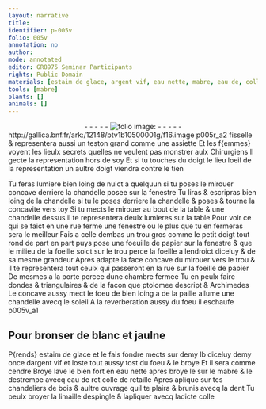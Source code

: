 ```yaml
---
layout: narrative
title: 
identifier: p-005v
folio: 005v
annotation: no
author:
mode: annotated
editor: GR8975 Seminar Participants
rights: Public Domain
materials: [estaim de glace, argent vif, eau nette, mabre, eau de, colle de retaille, dent, limaille despingle, colle]
tools: [mabre]
plants: []
animals: []
---
```


<div class="folio" align="center">- - - - - <a href="http://gallica.bnf.fr/ark:/12148/btv1b10500001g/f16.image" target="_blank"><img src="https://cu-mkp.github.io/GR8975-edition/assets/photo-icon.png" alt="folio image: " style="display:inline-block; margin-bottom:-3px;"/></a> - - - - - </div> http://gallica.bnf.fr/ark:/12148/btv1b10500001g/f16.image   p005r_a2 
fisselle & representera aussi un <span class="bp">teston</span> grand comme une assiette Et les f{emmes} voyent les lieulx secrets quelles ne veulent pas monstrer aulx <span class="pro">Chirurgiens</span> Il gecte la representation hors de soy Et si tu touches du <span class="bp">doigt</span> le lieu loeil de la representation un aultre <span class="bp">doigt</span> viendra contre le tien 
 
Tu feras lumiere bien loing de nuict a quelquun si tu poses le mirouer concave derriere la chandelle posee sur la fenestre Tu liras & escripras bien loing de la chandelle si tu le poses derriere la chandelle & poses & tourne la concavite vers toy Si tu mects le mirouer au bout de la table & une chandelle dessus il te representera deulx lumieres sur la table Pour voir ce qui se faict en une rue ferme une fenestre ou le plus que tu en fermeras sera le meilleur Fais a celle dembas un trou gros comme le <span class="ms"><span class="bp">petit doigt</span></span> tout rond de part en part puys pose une foeuille de papier sur la fenestre & que le milieu de la foeille soict sur le trou perce la foeille a lendroict diceluy & de sa mesme grandeur Apres adapte la face concave du mirouer vers le trou & il te representera tout ceulx qui passeront en la rue sur la foeille de papier De mesmes a la porte percee dune chambre fermee Tu en peulx faire dondes & triangulaires & de la facon que ptolomee descript & Archimedes Le concave aussy mect le foeu de bien loing a de la paille allume une chandelle avecq le soleil A la reverberation aussy du foeu il eschaufe 
   p005v_a1 

## Pour bronser de blanc et jaulne 

 
P{rends} <span class="m">estaim de glace</span> et le fais fondre mects sur demy lb diceluy demy once d<span class="m">argent vif</span> et loste tout aussy tost du foeu & le broye Et il sera comme cendre Broye lave le bien fort en <span class="m">eau nette</span> apres broye le sur le <span class="m"><span class="tl">mabre</span></span> & le destrempe avecq <span class="m">eau de</span> ret <span class="m">colle de retaille</span> Apres aplique sur tes chandeliers de bois & aultre ouvrage quil te plaira & brunis avecq la <span class="m">dent</span> Tu peulx broyer la <span class="m">limaille despingle</span> & lapliquer avecq ladicte <span class="m">colle</span>
 